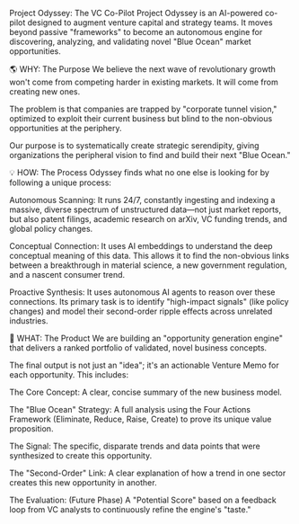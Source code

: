 Project Odyssey: The VC Co-Pilot
Project Odyssey is an AI-powered co-pilot designed to augment venture capital and strategy teams. It moves beyond passive "frameworks" to become an autonomous engine for discovering, analyzing, and validating novel "Blue Ocean" market opportunities.

🌎 WHY: The Purpose
We believe the next wave of revolutionary growth won't come from competing harder in existing markets. It will come from creating new ones.

The problem is that companies are trapped by "corporate tunnel vision," optimized to exploit their current business but blind to the non-obvious opportunities at the periphery.

Our purpose is to systematically create strategic serendipity, giving organizations the peripheral vision to find and build their next "Blue Ocean."

💡 HOW: The Process
Odyssey finds what no one else is looking for by following a unique process:

Autonomous Scanning: It runs 24/7, constantly ingesting and indexing a massive, diverse spectrum of unstructured data—not just market reports, but also patent filings, academic research on arXiv, VC funding trends, and global policy changes.

Conceptual Connection: It uses AI embeddings to understand the deep conceptual meaning of this data. This allows it to find the non-obvious links between a breakthrough in material science, a new government regulation, and a nascent consumer trend.

Proactive Synthesis: It uses autonomous AI agents to reason over these connections. Its primary task is to identify "high-impact signals" (like policy changes) and model their second-order ripple effects across unrelated industries.

🚀 WHAT: The Product
We are building an "opportunity generation engine" that delivers a ranked portfolio of validated, novel business concepts.

The final output is not just an "idea"; it's an actionable Venture Memo for each opportunity. This includes:

The Core Concept: A clear, concise summary of the new business model.

The "Blue Ocean" Strategy: A full analysis using the Four Actions Framework (Eliminate, Reduce, Raise, Create) to prove its unique value proposition.

The Signal: The specific, disparate trends and data points that were synthesized to create this opportunity.

The "Second-Order" Link: A clear explanation of how a trend in one sector creates this new opportunity in another.

The Evaluation: (Future Phase) A "Potential Score" based on a feedback loop from VC analysts to continuously refine the engine's "taste."